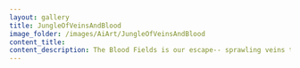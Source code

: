 ```yaml
---
layout: gallery
title: JungleOfVeinsAndBlood
image_folder: /images/AiArt/JungleOfVeinsAndBlood
content_title:
content_description: The Blood Fields is our escape-- sprawling veins that connect its life; the stem cell mines and bio-chemical pools which free us from the mechs we're born into and return us to becoming meat; the abandoned infrastructure of those who came before us shows us that we we once existed independent of the Hive, free of its oppression. Life here isn't utopian, but at least we feel alive.
---
```

